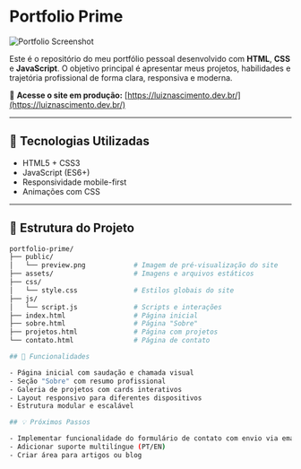 # Portfolio Prime

![Portfolio Screenshot](./public/preview.png)

Este é o repositório do meu portfólio pessoal desenvolvido com **HTML**, **CSS** e **JavaScript**. O objetivo principal é apresentar meus projetos, habilidades e trajetória profissional de forma clara, responsiva e moderna.

🔗 **Acesse o site em produção:** [https://luiznascimento.dev.br/](https://luiznascimento.dev.br/)

---

## 🚀 Tecnologias Utilizadas

- HTML5 + CSS3
- JavaScript (ES6+)
- Responsividade mobile-first
- Animações com CSS

---

## 📁 Estrutura do Projeto

```bash
portfolio-prime/
├── public/
│   └── preview.png            # Imagem de pré-visualização do site
├── assets/                    # Imagens e arquivos estáticos
├── css/
│   └── style.css              # Estilos globais do site
├── js/
│   └── script.js              # Scripts e interações
├── index.html                 # Página inicial
├── sobre.html                 # Página "Sobre"
├── projetos.html              # Página com projetos
└── contato.html               # Página de contato

## 📌 Funcionalidades

- Página inicial com saudação e chamada visual
- Seção "Sobre" com resumo profissional
- Galeria de projetos com cards interativos
- Layout responsivo para diferentes dispositivos
- Estrutura modular e escalável

## 💡 Próximos Passos

- Implementar funcionalidade do formulário de contato com envio via email
- Adicionar suporte multilíngue (PT/EN)
- Criar área para artigos ou blog
